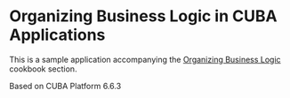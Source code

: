 # Organizing Business Logic in CUBA Applications

This is a sample application accompanying the [Organizing Business Logic](https://doc.cuba-platform.com/manual-6.6/business_logic_recipes.html) cookbook section.

Based on CUBA Platform 6.6.3
